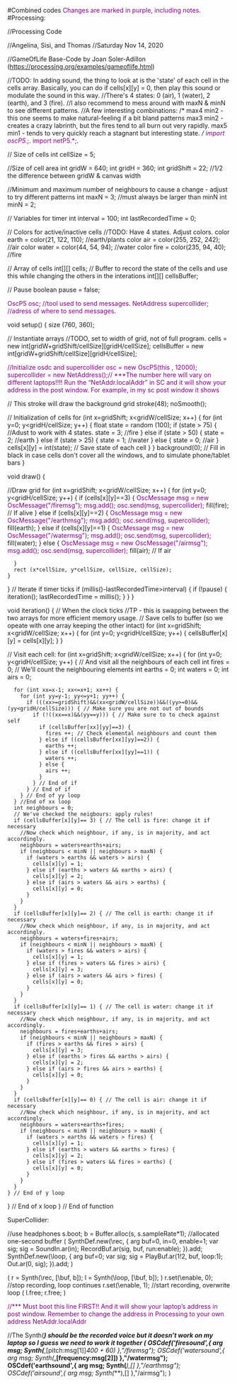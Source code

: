 #Combined codes
  <span style="color:purple">Changes are marked in purple, including notes</span>.
#Processing:

//Processing Code

//Angelina, Sisi, and Thomas
//Saturday Nov 14, 2020

//GameOfLife Base-Code by Joan Soler-Adillon (https://processing.org/examples/gameoflife.html)

//TODO: In adding sound, the thing to look at is the 'state' of each cell in the cells array. Basically, you can do if cells[x][y] = 0, then play this sound or modulate the sound in this way.
        //There's 4 states: 0 (air), 1 (water), 2 (earth), and 3 (fire). 
        //I also recommend to  mess around with maxN & minN to see different patterns.
            //A few interesting combinations:
            /*
              max4 min2 - this one seems to make natural-feeling if a bit bland patterns
              max3 min2 - creates a crazy labrinth, but the fires tend to all burn out very rapidly.
              max5 min1 - tends to very quickly reach a stagnant but interesting state. 
            */
<span style="color:purple">import oscP5.*;</span>.
<span style="color:purple">import netP5.*;</span>.


// Size of cells
int cellSize = 5;

//Size of cell area
int gridW = 640;
int gridH = 360;
int gridShift = 22; //1/2 the difference between gridW & canvas width

//Minimum and maximum number of neighbours to cause a change - adjust to try different patterns
int maxN = 3; //must always be larger than minN
int minN = 2;

// Variables for timer
int interval = 100;
int lastRecordedTime = 0;

// Colors for active/inactive cells //TODO: Have 4 states. Adjust colors.
color earth = color(21, 122, 110); //earth/plants
color air = color(255, 252, 242); //air
color water = color(44, 54, 94); //water
color fire = color(235, 94, 40); //fire

// Array of cells
int[][] cells; 
// Buffer to record the state of the cells and use this while changing the others in the interations
int[][] cellsBuffer; 

// Pause
boolean pause = false;

<span style="color:purple">OscP5 osc; //tool used to send messages</span>.
<span style="color:purple">NetAddress supercollider; //adress of where to send messages</span>.


void setup() {
  size (760, 360);

  // Instantiate arrays //TODO, set to width of grid, not of full program.
  cells = new int[gridW+gridShift/cellSize][gridH/cellSize];
  cellsBuffer = new int[gridW+gridShift/cellSize][gridH/cellSize];

 
  <span style="color:purple">//Initialize osdc and supercollider</span>
  <span style="color:purple">osc = new OscP5(this , 12000);</span>
  <span style="color:purple">supercollider = new NetAddress();// ***The number here will vary on different laptops!!!! Run the “NetAddr.localAddr” in SC and it will show your address in the post window. For example, in my sc post window it shows 
</span>
  
  // This stroke will draw the background grid
  stroke(48);
  noSmooth();

  // Initialization of cells
  for (int x=gridShift; x<gridW/cellSize; x++) {
    for (int y=0; y<gridH/cellSize; y++) {
      float state = random (100);
      if (state > 75) {  //Adust to work with 4 states.
        state = 3; //fire
      } else if (state > 50) {
        state = 2; //earth
      } else if (state > 25) {
        state = 1; //water
      } else {
        state = 0; //air
      }
      cells[x][y] = int(state); // Save state of each cell
    }
  }
  background(0); // Fill in black in case cells don't cover all the windows, and to simulate phone/tablet bars
}


void draw() {

  //Draw grid
  for (int x=gridShift; x<gridW/cellSize; x++) {
    for (int y=0; y<gridH/cellSize; y++) {
      if (cells[x][y]==3) {
        <span style="color:purple">OscMessage msg = new OscMessage("/firemsg");</span>
        <span style="color:purple">msg.add();</span>
        <span style="color:purple">osc.send(msg, supercollider);</span>
        fill(fire); // If alive 
      } else if (cells[x][y]==2) {
        <span style="color:purple">OscMessage msg = new OscMessage("/earthmsg");</span>
        <span style="color:purple">msg.add();</span>
        <span style="color:purple">osc.send(msg, supercollider);</span>
        fill(earth);
      } else if (cells[x][y]==1) {
        <span style="color:purple">OscMessage msg = new OscMessage("/watermsg");</span>
        <span style="color:purple">msg.add();</span>
        <span style="color:purple">osc.send(msg, supercollider);</span>
        fill(water);
      } else {
        <span style="color:purple">OscMessage msg = new OscMessage("/airmsg");</span>
        <span style="color:purple">msg.add();</span>
        <span style="color:purple">osc.send(msg, supercollider);</span>
         fill(air); // If air

      }
      rect (x*cellSize, y*cellSize, cellSize, cellSize);
    }
  }
  // Iterate if timer ticks
  if (millis()-lastRecordedTime>interval) {
    if (!pause) {
      iteration();
      lastRecordedTime = millis();
    }
  }
}

void iteration() { // When the clock ticks //TP - this is swapping between the two arrays for more efficient memory usage.
  // Save cells to buffer (so we opeate with one array keeping the other intact)
  for (int x=gridShift; x<gridW/cellSize; x++) {
    for (int y=0; y<gridH/cellSize; y++) {
      cellsBuffer[x][y] = cells[x][y];
    }
  }

  // Visit each cell: 
  for (int x=gridShift; x<gridW/cellSize; x++) {
    for (int y=0; y<gridH/cellSize; y++) {
      // And visit all the neighbours of each cell
      int fires = 0; // We'll count the neighbouring elements
      int earths = 0;
      int waters = 0;
      int airs = 0;

      for (int xx=x-1; xx<=x+1; xx++) {
        for (int yy=y-1; yy<=y+1; yy++) {  
          if (((xx>=gridShift)&&(xx<gridW/cellSize))&&((yy>=0)&&(yy<gridH/cellSize))) { // Make sure you are not out of bounds
            if (!((xx==x)&&(yy==y))) { // Make sure to to check against self
              if (cellsBuffer[xx][yy]==3) {
                fires ++; // Check elemental neighbours and count them
              } else if ((cellsBuffer[xx][yy]==2)) {
                earths ++;
              } else if ((cellsBuffer[xx][yy]==1)) {
                waters ++;
              } else {
                airs ++;
              }
            } // End of if
          } // End of if
        } // End of yy loop
      } //End of xx loop
      int neighbours = 0;
      // We've checked the neigbours: apply rules!
      if (cellsBuffer[x][y]== 3) { // The cell is fire: change it if necessary
        //Now check which neighbour, if any, is in majority, and act accordingly.
        neighbours = waters+earths+airs;
        if (neighbours < minN || neighbours > maxN) {
          if (waters > earths && waters > airs) {
            cells[x][y] = 1;
          } else if (earths > waters && earths > airs) {
            cells[x][y] = 2;
          } else if (airs > waters && airs > earths) {
            cells[x][y] = 0;
          }
        }
      } 
      if (cellsBuffer[x][y]== 2) { // The cell is earth: change it if necessary
        //Now check which neighbour, if any, is in majority, and act accordingly.
        neighbours = waters+fires+airs;
        if (neighbours < minN || neighbours > maxN) {
          if (waters > fires && waters > airs) {
            cells[x][y] = 1;
          } else if (fires > waters && fires > airs) {
            cells[x][y] = 3;
          } else if (airs > waters && airs > fires) {
            cells[x][y] = 0;
          }
        }
      } 
      if (cellsBuffer[x][y]== 1) { // The cell is water: change it if necessary
        //Now check which neighbour, if any, is in majority, and act accordingly.
        neighbours = fires+earths+airs;
        if (neighbours < minN || neighbours > maxN) {
          if (fires > earths && fires > airs) {
            cells[x][y] = 3;
          } else if (earths > fires && earths > airs) {
            cells[x][y] = 2;
          } else if (airs > fires && airs > earths) {
            cells[x][y] = 0;
          }
        }
      } 
      if (cellsBuffer[x][y]== 0) { // The cell is air: change it if necessary
        //Now check which neighbour, if any, is in majority, and act accordingly.
        neighbours = waters+earths+fires;
        if (neighbours < minN || neighbours > maxN) {
          if (waters > earths && waters > fires) {
            cells[x][y] = 1;
          } else if (earths > waters && earths > fires) {
            cells[x][y] = 2;
          } else if (fires > waters && fires > earths) {
            cells[x][y] = 0;
          }
        }
      } 
    } // End of y loop
  } // End of x loop
} // End of function










SuperCollider:


//use headphones
s.boot;
b = Buffer.alloc(s, s.sampleRate*1); //allocated one-second buffer
(
SynthDef.new(\rec, {
arg buf=0, in=0, enable=1;
var sig;
sig = SoundIn.ar(in);
RecordBuf.ar(sig, buf, run:enable);
}).add;
SynthDef.new(\loop, {
arg buf=0;
var sig;
sig = PlayBuf.ar(1!2, buf, loop:1);
Out.ar(0, sig);
}).add;
)


(
r = Synth(\rec, [\buf, b]);
l = Synth(\loop, [\buf, b]);
)
r.set(\enable, 0); //stop recording, loop continues
r.set(\enable, 1); //start recording, overwrite loop
(
l.free;
r.free;
)


<span style="color:purple">//*** Must boot this line FIRST!! And it will show your laptop’s address in post window. Remember to change the address in Processing to your own address
NetAddr.localAddr


//The Synth(***) should be the recorded voice but it doesn’t work on my laptop so I guess we need to work it together
(
OSCdef('firesound',{
	arg msg;
	Synth(***,[pitch:msg[1]]*400 + 60) },"/firemsg");
OSCdef('watersound',{
	arg msg;
	Synth(***,[frequency:msg[2]]) },"/watermsg");
OSCdef('earthsound',{
	arg msg;
	Synth(***),[] },"/earthmsg");
OSCdef('airsound',{
	arg msg;
	Synth(***),[]  },"/airmsg");
)</span>



